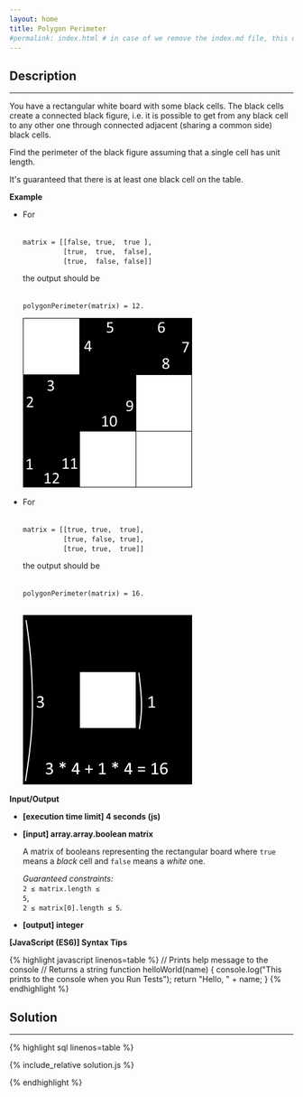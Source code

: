 ```yaml
---
layout: home
title: Polygon Perimeter
#permalink: index.html # in case of we remove the index.md file, this doc will be the index page
---
```


<div class="row">
<div class="columnStmt" markdown="1">

## Description

---

You have a rectangular white board with some black cells. The black cells create a connected black figure, i.e. it is possible to get from any black cell to any other one through connected adjacent (sharing a common side) black cells.

Find the perimeter of the black figure assuming that a single cell has unit length.

It's guaranteed that there is at least one black cell on the table.

**Example**

- For

  <code type='preformat'>
  matrix = [[false, true,  true ],
            [true,  true,  false],
            [true,  false, false]]
  </code>

  the output should be

  <code type='preformat'>
  polygonPerimeter(matrix) = 12.
  </code>

  ![](./images/example1.png)

- For

  <code type='preformat'>
  matrix = [[true, true,  true],
            [true, false, true],
            [true, true,  true]]
  </code>

  the output should be

  <code type='preformat'>
  polygonPerimeter(matrix) = 16.

  </code>

  ![](./images/example2.png)

**Input/Output**

- **[execution time limit] 4 seconds (js)**

- **[input] array.array.boolean matrix**

  A matrix of booleans representing the rectangular board where <code>true</code> means a _black_ cell and <code>false</code> means a _white_ one.

  _Guaranteed constraints:_<br>
  <code>2 ≤ matrix.length ≤ 5</code>,<br>
  <code>2 ≤ matrix[0].length ≤ 5</code>.

* **[output] integer**

**[JavaScript (ES6)] Syntax Tips**

{% highlight javascript linenos=table %}
// Prints help message to the console
// Returns a string
function helloWorld(name) {
console.log("This prints to the console when you Run Tests");
return "Hello, " + name;
}
{% endhighlight %}

</div>
<div class="columnSol" markdown="1">

## Solution

---

{% highlight sql linenos=table %}

{% include_relative solution.js %}

{% endhighlight %}

</div>
</div>
